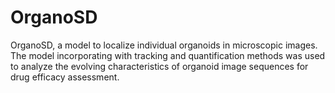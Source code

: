 # OrganoSD
OrganoSD, a model to localize individual organoids in microscopic images.  The model incorporating with tracking and quantification methods was used to analyze the evolving characteristics of organoid image sequences for drug efficacy assessment.

